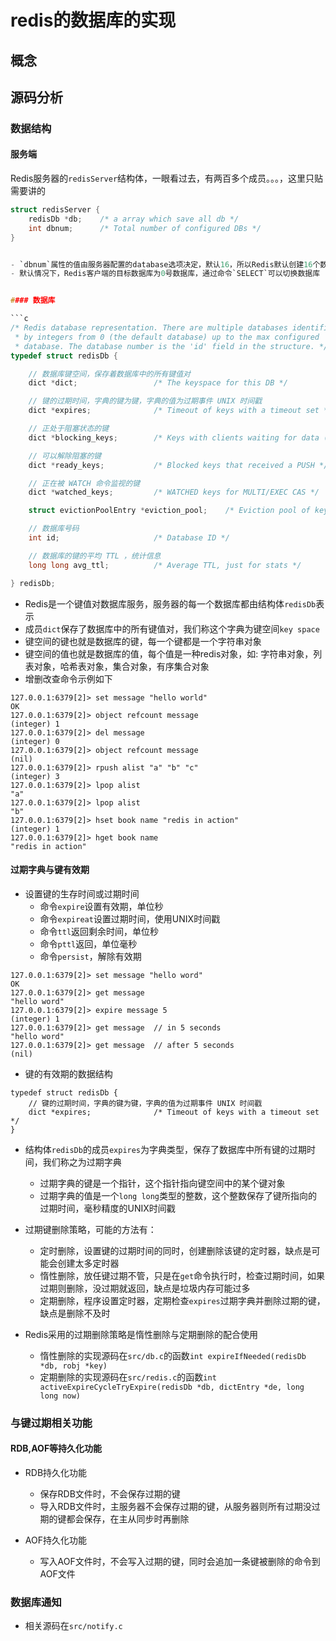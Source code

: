 # redis的数据库的实现

## 概念

## 源码分析

### 数据结构

#### 服务端

Redis服务器的`redisServer`结构体，一眼看过去，有两百多个成员。。。，这里只贴需要讲的

```c
struct redisServer {
    redisDb *db;    /* a array which save all db */                
    int dbnum;      /* Total number of configured DBs */
}
```

```c

- `dbnum`属性的值由服务器配置的database选项决定，默认16，所以Redis默认创建16个数据库，也就是`db`数组有16个元素
- 默认情况下，Redis客户端的目标数据库为0号数据库，通过命令`SELECT`可以切换数据库


#### 数据库

```c
/* Redis database representation. There are multiple databases identified
 * by integers from 0 (the default database) up to the max configured
 * database. The database number is the 'id' field in the structure. */
typedef struct redisDb {

    // 数据库键空间，保存着数据库中的所有键值对
    dict *dict;                 /* The keyspace for this DB */

    // 键的过期时间，字典的键为键，字典的值为过期事件 UNIX 时间戳
    dict *expires;              /* Timeout of keys with a timeout set */

    // 正处于阻塞状态的键
    dict *blocking_keys;        /* Keys with clients waiting for data (BLPOP) */

    // 可以解除阻塞的键
    dict *ready_keys;           /* Blocked keys that received a PUSH */

    // 正在被 WATCH 命令监视的键
    dict *watched_keys;         /* WATCHED keys for MULTI/EXEC CAS */

    struct evictionPoolEntry *eviction_pool;    /* Eviction pool of keys */

    // 数据库号码
    int id;                     /* Database ID */

    // 数据库的键的平均 TTL ，统计信息
    long long avg_ttl;          /* Average TTL, just for stats */

} redisDb;
```

- Redis是一个键值对数据库服务，服务器的每一个数据库都由结构体`redisDb`表示
- 成员`dict`保存了数据库中的所有键值对，我们称这个字典为键空间`key space`
- 键空间的键也就是数据库的键，每一个键都是一个字符串对象
- 键空间的值也就是数据库的值，每个值是一种redis对象，如: 字符串对象，列表对象，哈希表对象，集合对象，有序集合对象
- 增删改查命令示例如下

```
127.0.0.1:6379[2]> set message "hello world"
OK
127.0.0.1:6379[2]> object refcount message
(integer) 1
127.0.0.1:6379[2]> del message
(integer) 0
127.0.0.1:6379[2]> object refcount message
(nil)
127.0.0.1:6379[2]> rpush alist "a" "b" "c"
(integer) 3
127.0.0.1:6379[2]> lpop alist
"a"
127.0.0.1:6379[2]> lpop alist
"b"
127.0.0.1:6379[2]> hset book name "redis in action"
(integer) 1
127.0.0.1:6379[2]> hget book name
"redis in action"
```

#### 过期字典与键有效期

- 设置键的生存时间或过期时间
    + 命令`expire`设置有效期，单位秒
    + 命令`expireat`设置过期时间，使用UNIX时间戳
    + 命令`ttl`返回剩余时间，单位秒
    + 命令`pttl`返回，单位毫秒
    + 命令`persist`，解除有效期

```
127.0.0.1:6379[2]> set message "hello word"
OK
127.0.0.1:6379[2]> get message
"hello word"
127.0.0.1:6379[2]> expire message 5
(integer) 1
127.0.0.1:6379[2]> get message  // in 5 seconds
"hello word"
127.0.0.1:6379[2]> get message  // after 5 seconds
(nil)
```

- 键的有效期的数据结构

```
typedef struct redisDb {
    // 键的过期时间，字典的键为键，字典的值为过期事件 UNIX 时间戳
    dict *expires;              /* Timeout of keys with a timeout set */
}
```

- 结构体`redisDb`的成员`expires`为字典类型，保存了数据库中所有键的过期时间，我们称之为过期字典
    + 过期字典的键是一个指针，这个指针指向键空间中的某个键对象
    + 过期字典的值是一个`long long`类型的整数，这个整数保存了键所指向的过期时间，毫秒精度的UNIX时间戳

- 过期键删除策略，可能的方法有：
    + 定时删除，设置键的过期时间的同时，创建删除该键的定时器，缺点是可能会创建太多定时器
    + 惰性删除，放任键过期不管，只是在`get`命令执行时，检查过期时间，如果过期则删除，没过期就返回，缺点是垃圾内存可能过多
    + 定期删除，程序设置定时器，定期检查`expires`过期字典并删除过期的键，缺点是删除不及时

- Redis采用的过期删除策略是惰性删除与定期删除的配合使用
    + 惰性删除的实现源码在`src/db.c`的函数`int expireIfNeeded(redisDb *db, robj *key)`
    + 定期删除的实现源码在`src/redis.c`的函数`int activeExpireCycleTryExpire(redisDb *db, dictEntry *de, long long now)`


### 与键过期相关功能

#### RDB,AOF等持久化功能

- RDB持久化功能
    + 保存RDB文件时，不会保存过期的键
    + 导入RDB文件时，主服务器不会保存过期的键，从服务器则所有过期没过期的键都会保存，在主从同步时再删除

- AOF持久化功能
    + 写入AOF文件时，不会写入过期的键，同时会追加一条键被删除的命令到AOF文件



### 数据库通知

- 相关源码在`src/notify.c`